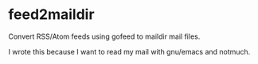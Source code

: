 # feed2maildir

Convert RSS/Atom feeds using gofeed to maildir mail files.

I wrote this because I want to read my mail with gnu/emacs and notmuch.
